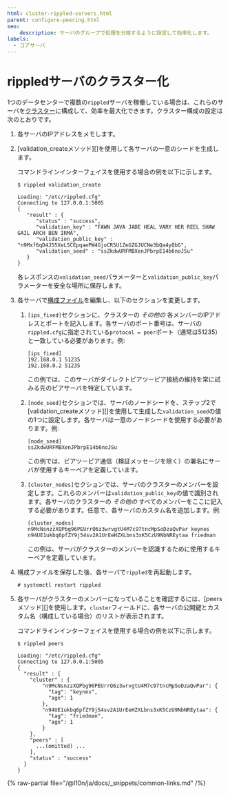 ```yaml
---
html: cluster-rippled-servers.html
parent: configure-peering.html
seo:
    description: サーバのグループで処理を分担するように設定して効率化します。
labels:
  - コアサーバ
---
```

# rippledサーバのクラスター化

1つのデータセンターで複数の`rippled`サーバを稼働している場合は、これらのサーバを[クラスター](../../../concepts/networks-and-servers/clustering.md)に構成して、効率を最大化できます。クラスター構成の設定は次のとおりです。

1. 各サーバのIPアドレスをメモします。

2. [validation_createメソッド][]を使用して各サーバの一意のシードを生成します。

    コマンドラインインターフェイスを使用する場合の例を以下に示します。

    ```
    $ rippled validation_create

    Loading: "/etc/rippled.cfg"
    Connecting to 127.0.0.1:5005
    {
       "result" : {
          "status" : "success",
          "validation_key" : "FAWN JAVA JADE HEAL VARY HER REEL SHAW GAIL ARCH BEN IRMA",
          "validation_public_key" : "n9Mxf6qD4J55XeLSCEpqaePW4GjoCR5U1ZeGZGJUCNe3bQa4yQbG",
          "validation_seed" : "ssZkdwURFMBXenJPbrpE14b6noJSu"
       }
    }
    ```

    各レスポンスの`validation_seed`パラメーターと`validation_public_key`パラメーターを安全な場所に保存します。

3. 各サーバで[構成ファイル](https://github.com/XRPLF/rippled/blob/master/cfg/rippled-example.cfg)を編集し、以下のセクションを変更します。

    1. `[ips_fixed]`セクションに、クラスターの _その他の_ 各メンバーのIPアドレスとポートを記入します。各サーバのポート番号は、サーバの `rippled.cfg`に指定されている`protocol = peer`ポート（通常は51235）と一致している必要があります。例:

        ```
        [ips_fixed]
        192.168.0.1 51235
        192.168.0.2 51235
        ```

        この例では、このサーバがダイレクトピアツーピア接続の維持を常に試みる先のピアサーバを特定しています。

    2. `[node_seed]`セクションでは、サーバのノードシードを、ステップ2で[validation_createメソッド][]を使用して生成した`validation_seed`の値の1つに設定します。各サーバは一意のノードシードを使用する必要があります。例:

        ```
        [node_seed]
        ssZkdwURFMBXenJPbrpE14b6noJSu
        ```

        この例では、ピアツーピア通信（検証メッセージを除く）の署名にサーバが使用するキーペアを定義しています。

    3. `[cluster_nodes]`セクションでは、サーバのクラスターのメンバーを設定します。これらのメンバーは`validation_public_key`の値で識別されます。各サーバのクラスターの _その他の_ すべてのメンバーをここに記入する必要があります。任意で、各サーバのカスタム名を追加します。例:

        ```
        [cluster_nodes]
        n9McNsnzzXQPbg96PEUrrQ6z3wrvgtU4M7c97tncMpSoDzaQvPar keynes
        n94UE1ukbq6pfZY9j54sv2A1UrEeHZXLbns3xK5CzU9NbNREytaa friedman
        ```

        この例は、サーバがクラスターのメンバーを認識するために使用するキーペアを定義しています。

4. 構成ファイルを保存した後、各サーバで`rippled`を再起動します。

    ```
    # systemctl restart rippled
    ```

5. 各サーバがクラスターのメンバーになっていることを確認するには、[peersメソッド][]を使用します。`cluster`フィールドに、各サーバの公開鍵とカスタム名（構成している場合）のリストが表示されます。

    コマンドラインインターフェイスを使用する場合の例を以下に示します。

    ```
    $ rippled peers

    Loading: "/etc/rippled.cfg"
    Connecting to 127.0.0.1:5005
    {
      "result" : {
        "cluster" : {
            "n9McNsnzzXQPbg96PEUrrQ6z3wrvgtU4M7c97tncMpSoDzaQvPar": {
              "tag": "keynes",
              "age": 1
            },
            "n94UE1ukbq6pfZY9j54sv2A1UrEeHZXLbns3xK5CzU9NbNREytaa": {
              "tag": "friedman",
              "age": 1
            }
        },
        "peers" : [
          ...(omitted) ...
        ],
        "status" : "success"
      }
    }
    ```

{% raw-partial file="/@l10n/ja/docs/_snippets/common-links.md" /%}
